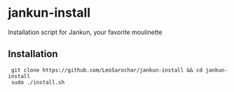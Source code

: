 # jankun-install
Installation script for Jankun, your favorite moulinette

## Installation
```
 git clone https://github.com/LeoSarochar/jankun-install && cd jankun-install
 sudo ./install.sh
```
